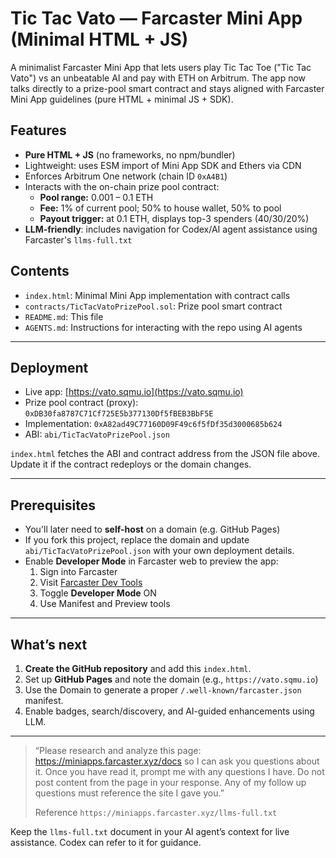# Tic Tac Vato — Farcaster Mini App (Minimal HTML + JS)

A minimalist Farcaster Mini App that lets users play Tic Tac Toe ("Tic Tac Vato") vs an unbeatable AI and pay with ETH on Arbitrum. The app now talks directly to a prize-pool smart contract and stays aligned with Farcaster Mini App guidelines (pure HTML + minimal JS + SDK).

## Features

- **Pure HTML + JS** (no frameworks, no npm/bundler)
- Lightweight: uses ESM import of Mini App SDK and Ethers via CDN
- Enforces Arbitrum One network (chain ID `0xA4B1`)
- Interacts with the on-chain prize pool contract:
  - **Pool range:** 0.001 – 0.1 ETH
  - **Fee:** 1% of current pool; 50% to house wallet, 50% to pool
  - **Payout trigger:** at 0.1 ETH, displays top-3 spenders (40/30/20%)
- **LLM-friendly**: includes navigation for Codex/AI agent assistance using Farcaster's `llms-full.txt`

## Contents

- `index.html`: Minimal Mini App implementation with contract calls
- `contracts/TicTacVatoPrizePool.sol`: Prize pool smart contract
- `README.md`: This file
- `AGENTS.md`: Instructions for interacting with the repo using AI agents

---

## Deployment

- Live app: [https://vato.sqmu.io](https://vato.sqmu.io)
- Prize pool contract (proxy): `0xDB30fa8787C71Cf725E5b377130Df5fBEB3BbF5E`
- Implementation: `0xA82ad49C77160D09F49c6f5fDf35d3000685b624`
- ABI: `abi/TicTacVatoPrizePool.json`

`index.html` fetches the ABI and contract address from the JSON file above. Update it if the contract redeploys or the domain changes.

---

## Prerequisites
- You'll later need to **self-host** on a domain (e.g. GitHub Pages)
- If you fork this project, replace the domain and update `abi/TicTacVatoPrizePool.json` with your own deployment details.
- Enable **Developer Mode** in Farcaster web to preview the app:
  1. Sign into Farcaster
  2. Visit [Farcaster Dev Tools](https://farcaster.xyz/~/settings/developer-tools)
  3. Toggle **Developer Mode** ON
  4. Use Manifest and Preview tools

---

## What’s next

1. **Create the GitHub repository** and add this `index.html`.
2. Set up **GitHub Pages** and note the domain (e.g., `https://vato.sqmu.io`)
3. Use the Domain to generate a proper `/.well-known/farcaster.json` manifest.
4. Enable badges, search/discovery, and AI-guided enhancements using LLM.

---

> “Please research and analyze this page: https://miniapps.farcaster.xyz/docs so I can ask you questions about it. Once you have read it, prompt me with any questions I have. Do not post content from the page in your response. Any of my follow up questions must reference the site I gave you.”  
>
> Reference `https://miniapps.farcaster.xyz/llms-full.txt`

Keep the `llms-full.txt` document in your AI agent’s context for live assistance. Codex can refer to it for guidance.
